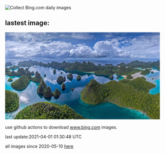 ![Collect Bing.com daily images](https://github.com/counter2015/bing-daily-images/workflows/Collect%20Bing.com%20daily%20images/badge.svg)
## lastest image:
![](images/RajaAmpat.jpg)

use github actions to download www.bing.com images.

last update:2021-04-01 01:30:48 UTC

all images since 2020-05-10 [here](https://github.com/counter2015/bing-daily-images/tree/master/images) 
